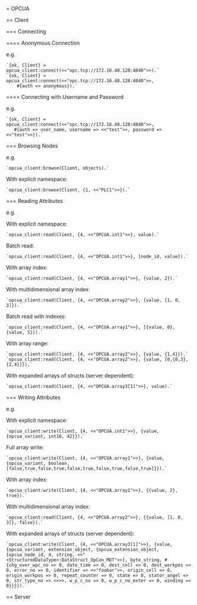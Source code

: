 = OPCUA

== Client

=== Connecting

==== Anonymous Connection

e.g.

	`{ok, Client} = opcua_client:connect(<<"opc.tcp://172.16.48.128:4840">>).`
	`{ok, Client} = opcua_client:connect(<<"opc.tcp://172.16.48.128:4840">>,
	    #{auth => anonymous}).`


==== Connecting with Username and Password

e.g.

	`{ok, Client} = opcua_client:connect(<<"opc.tcp://172.16.48.128:4840">>,
	   #{auth => user_name, username => <<"test">>, password => <<"test">>}).`


=== Browsing Nodes

e.g.

	`opcua_client:browse(Client, objects).`

With explicit namespace:

	`opcua_client:browse(Client, {1, <<"PLC1">>}).`


=== Reading Attributes

e.g.

With explicit namespace:

	`opcua_client:read(Client, {4, <<"OPCUA.int1">>}, value).`

Batch read:

	`opcua_client:read(Client, {4, <<"OPCUA.int1">>}, [node_id, value]).`

With array index:

	`opcua_client:read(Client, {4, <<"OPCUA.array1">>}, {value, 2}).`

With multidimensional array index:

	`opcua_client:read(Client, {4, <<"OPCUA.array2">>}, {value, [1, 0, 3]}).`

Batch read with indexes:

	`opcua_client:read(Client, {4, <<"OPCUA.array1">>}, [{value, 0}, {value, 5}]).`

With array range:

	`opcua_client:read(Client, {4, <<"OPCUA.array2">>}, {value, {1,4}}).`
	`opcua_client:read(Client, {4, <<"OPCUA.array2">>}, {value, [0,{0,3},{2,4}]}).`

With expanded arrays of structs (server dependent):

	`opcua_client:read(Client, {4, <<"OPCUA.array3[1]">>}, value).`


=== Writing Attributes

e.g.

With explicit namespace:

	`opcua_client:write(Client, {4, <<"OPCUA.int1">>}, {value, {opcua_variant, int16, 42}}).`

Full array write:

	`opcua_client:write(Client, {4, <<"OPCUA.array1">>}, {value, {opcua_variant, boolean, [false,true,false,true,false,true,false,true,false,true]}}).`

With array index:

	`opcua_client:write(Client, {4, <<"OPCUA.array1">>}, {{value, 2}, true}).`

With multidimensional array index:

	`opcua_client:read(Client, {4, <<"OPCUA.array2">>}, {{value, [1, 0, 3]}, false}).`

With expanded arrays of structs (server dependent):

	`opcua_client:write(Client, {4, <<"OPCUA.array3[1]">>}, {value, {opcua_variant, extension_object, {opcua_extension_object, {opcua_node_id, 4, string, <<"<StructuredDataType>:DataStruct_OpCon_MDT">>}, byte_string, #{chg_over_wpc_no => 0, date_time => 0, dest_cell => 0, dest_workpos => 0, error_no => 0, identifier => <<"foobar">>, origin_cell => 0, origin_workpos => 0, repeat_counter => 0, state => 0, stator_angel => 0, str_type_no => <<>>, w_p_c_no => 0, w_p_c_no_exter => 0, winding => 0}}}}).`


== Server